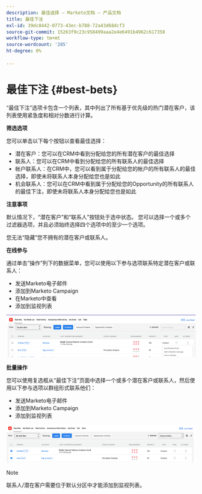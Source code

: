 ```yaml
---
description: 最佳选择 — Marketo文档 — 产品文档
title: 最佳下注
exl-id: 39dc8442-0773-43ec-b788-72a43d68dcf3
source-git-commit: 15263f9c23c958499aaa2e4e6491b4962c617358
workflow-type: tm+mt
source-wordcount: '285'
ht-degree: 0%

---
```


# 最佳下注 {#best-bets}

“最佳下注”选项卡包含一个列表，其中列出了所有基于优先级的热门潜在客户，该列表使用紧急度和相对分数进行计算。

**筛选选项**

您可以单击以下每个按钮以查看最佳选择：

* 潜在客户：您可以在CRM中看到分配给您的所有潜在客户的最佳选择
* 联系人：您可以在CRM中看到分配给您的所有联系人的最佳选择
* 帐户联系人：在CRM中，您可以看到属于分配给您的帐户的所有联系人的最佳选择，即使未将联系人本身分配给您也是如此
* 机会联系人：您可以在CRM中看到属于分配给您的Opportunity的所有联系人的最佳下注，即使未将联系人本身分配给您也是如此

**注意事项**

默认情况下，“潜在客户”和“联系人”按钮处于选中状态。 您可以选择一个或多个过滤器选项，并且必须始终选择四个选项中的至少一个选项。

您无法“隐藏”您不拥有的潜在客户或联系人。

**在线参与**

通过单击“操作”列下的数据菜单，您可以使用以下参与选项联系特定潜在客户或联系人：

* 发送Marketo电子邮件
* 添加到Marketo Campaign
* 在Marketo中查看
* 添加到监视列表

![](assets/best-bets-1.png)

**批量操作**

您可以使用复选框从“最佳下注”页面中选择一个或多个潜在客户或联系人，然后使用以下参与选项以群组形式联系他们：

* 发送Marketo电子邮件
* 添加到Marketo Campaign
* 添加到监视列表

![](assets/best-bets-2.png)

>[!NOTE]
>
>联系人/潜在客户需要位于默认分区中才能添加到监视列表。
